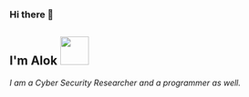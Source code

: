 ### Hi there 👋

<h2> I'm Alok <img src="https://media.giphy.com/media/L30G21BF3UyTm/giphy.gif" width="50"></h2>

*I am a Cyber Security Researcher and a programmer as well.*

<!--
**alokbatham/alokbatham** is a ✨ _special_ ✨ repository because its `README.md` (this file) appears on your GitHub profile.

Here are some ideas to get you started:

- 🔭 I’m currently working on ...
- 🌱 I’m currently learning ...
- 👯 I’m looking to collaborate on ...
- 🤔 I’m looking for help with ...
- 💬 Ask me about ...
- 📫 How to reach me: ...
- 😄 Pronouns: ...
- ⚡ Fun fact: ...
-->
